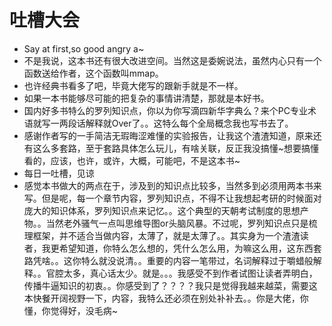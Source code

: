 # 吐槽大会


* Say at first,so good angry a~
* 不是我说，这本书还有很大改进空间。当然这是委婉说法，虽然内心只有一个函数送给作者，这个函数叫mmap。
* 也许经典书看多了吧，毕竟大佬写的跟新手就是不一样。
* 如果一本书能够尽可能的把复杂的事情讲清楚，那就是本好书。
* 国内好多书特么的罗列知识点，你以为你写滴四新华字典么？来个PC专业术语就写一两段话解释就Over了。。这特么每个全局概念我也写书去了。
* 感谢作者写的一手简洁无瑕晦涩难懂的实验报告，让我这个渣渣知道，原来还有这么多套路，至于套路具体怎么玩儿，有啥关联，反正我没搞懂~想要搞懂看的，应该，也许，或许，大概，可能吧，不是这本书~
* 每日一吐槽，见谅
* 感觉本书做大的两点在于，涉及到的知识点比较多，当然多到必须用两本书来写。但是呢，每一个章节内容，罗列知识点，不得不让我想起考研的时候面对庞大的知识体系，罗列知识点来记忆。。这个典型的天朝考试制度的思想产物。。当然老外骚气一点叫思维导图or头脑风暴。不过呢，罗列知识点只是梳理框架，并不适合当做内容，太薄了，就是太薄了。。其实身为一个渣渣读者，我更希望知道，你特么怎么想的，凭什么怎么用，为嘛这么用，这东西套路凭啥。。这你特么就没说清。。重要的内容一笔带过，名词解释过于嚼蜡般解释。。官腔太多，真心话太少。就是。。。我感受不到作者试图让读者弄明白，传播牛逼知识的初衷。。你感受到了？？？？我只是觉得我越来越菜，需要这本快餐开阔视野一下，内容，我特么还必须在别处补补去。。你是大佬，你懂，你觉得好，没毛病~
